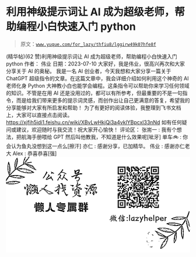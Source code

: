 # 利用神级提示词让 AI 成为超级老师，帮助编程小白快速入门 python

> 原文：[`www.yuque.com/for_lazy/thfiu8/lggirw49k07hfe8f`](https://www.yuque.com/for_lazy/thfiu8/lggirw49k07hfe8f)

<ne-h2 id="f7f3f7f1" data-lake-id="f7f3f7f1"><ne-heading-ext><ne-heading-anchor></ne-heading-anchor><ne-heading-fold></ne-heading-fold></ne-heading-ext><ne-heading-content><ne-text id="uc9eacbd5">(精华帖)(62 赞)利用神级提示词让 AI 成为超级老师，帮助编程小白快速入门 python</ne-text></ne-heading-content></ne-h2> <ne-p id="uad8fccd2" data-lake-id="uad8fccd2"><ne-text id="u56e63ac8">作者： 伟业</ne-text></ne-p> <ne-p id="ud9245c1a" data-lake-id="ud9245c1a"><ne-text id="u7017c31e">日期：2023-07-10</ne-text></ne-p> <ne-p id="u2f6199cf" data-lake-id="u2f6199cf"><ne-text id="u115aff7e">大家好，我是伟业，很高兴再次和大家分享关于 AI 的奥秘。</ne-text></ne-p> <ne-p id="uf1900ac9" data-lake-id="uf1900ac9"><ne-text id="u5e3d1e77">我是一名 AI 创业者，今天我想和大家分享一篇关于 ChatGPT 超级指令的文章。在这篇文章中，我会详细介绍如何利用这个神奇的 AI 老师化身 Python 大神教小白也能学会编程。这条指令可以帮助你来学习任何领域的知识。不管是在用 AI 还是没用过的，都可以有所参考，但最重要的不是一句指令，而是给我们带来更多的提示词灵感，而创作出让自己更满意的答复，希望我的分享能够对大家有所启发和帮助！</ne-text></ne-p> <ne-p id="ubbced9b9" data-lake-id="ubbced9b9"><ne-text id="u54aef08c">为了有更好的阅读体验，我整理到飞书文档上，大家可以直接点击阅读。</ne-text></ne-p> <ne-p id="u2f057c78" data-lake-id="u2f057c78">[<ne-text id="ub1b7be14">https://xjfih5idi1.feishu.cn/wiki/XBvLwHkjQi3a4vklYBpcxl33nNd</ne-text>](https://xjfih5idi1.feishu.cn/wiki/XBvLwHkjQi3a4vklYBpcxl33nNd)</ne-p> <ne-p id="uff4b3490" data-lake-id="uff4b3490"><ne-text id="u2606d832">如有任何疑问或建议，欢迎随时与我交流！祝大家开心愉快！</ne-text></ne-p> <ne-hole id="u3a363fb5" data-lake-id="u3a363fb5"><ne-card data-card-name="hr" data-card-type="block" id="EY58u" data-event-boundary="card"><ne-p id="u9ea556bf" data-lake-id="u9ea556bf"><ne-text id="uad5c8b0b">评论区：</ne-text></ne-p> <ne-p id="u76f5410c" data-lake-id="u76f5410c"><ne-text id="uc04b956a">张耑一 : 我有个想法，把航海手册喂给 GPT 然后叫他教我，不知道是什么效果呢[呲牙]</ne-text> <ne-text id="ue36e4cd1">单车🚲 : 你会认为鱼丸没想到这一点么[擦汗]</ne-text> <ne-text id="uba262583">亦仁 : 感谢分享，已加精华。</ne-text> <ne-text id="u6099e74d">伟业 : 感谢亦仁老大</ne-text> <ne-text id="u5bd51b0e">Alex : 恭喜恭喜[强]</ne-text></ne-p> <ne-p id="u8907c7ed" data-lake-id="u8907c7ed"><ne-card data-card-name="image" data-card-type="inline" id="XVAvM" data-event-boundary="card">![](img/894d30a529e7c37bcd3392323c99941c.png)  <ne-hole id="uc824bbb9" data-lake-id="uc824bbb9"><ne-card data-card-name="hr" data-card-type="block" id="Zz1q2" data-event-boundary="card"></ne-card></ne-hole></ne-card></ne-p></ne-card></ne-hole>